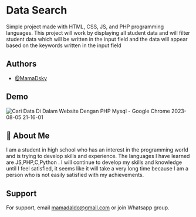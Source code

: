 
# Data Search

Simple project made with HTML, CSS, JS, and PHP programming languages. This project will work by displaying all student data and will filter student data which will be written in the input field and the data will appear based on the keywords written in the input field


## Authors

- [@MamaDsky](https://www.github.com/MamaDsky)


## Demo

![Cari Data Di Dalam Website Dengan PHP Mysql - Google Chrome 2023-08-05 21-16-01](https://github.com/MamaDsky/DataSearch/assets/121335238/dc29ac0d-e8a8-42ee-b3d7-687cd7ffc7bd)



## 🚀 About Me
I am a student in high school who has an interest in the programming world and is trying to develop skills and experience. The languages ​​I have learned are JS,PHP,C,Python . I will continue to develop my skills and knowledge until I feel satisfied, it seems like it will take a very long time because I am a person who is not easily satisfied with my achievements.


## Support

For support, email mamadaldo@gmail.com or join Whatsapp group.

